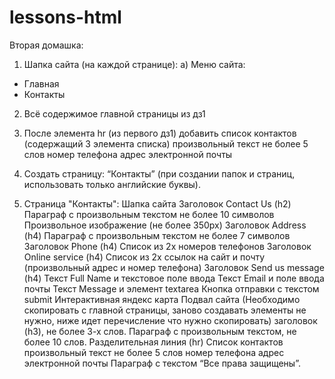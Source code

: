 # lessons-html

Вторая домашка:

1. Шапка сайта (на каждой странице):
a) Меню сайта:
* Главная
* Контакты

2. Всё содержимое главной страницы из дз1

3. После элемента hr (из первого дз1) добавить список контактов (содержащий 3 элемента списка)
произвольный текст не более 5 слов
номер телефона
адрес электронной почты

4. Создать страницу: “Контакты” (при создании папок и страниц, использовать только английские буквы).

5. Страница "Контакты":
    Шапка сайта
    Заголовок Contact Us (h2)
    Параграф с произвольным текстом не более 10 символов
    Произвольное изображение (не более 350px)
    Заголовок Address (h4)
    Параграф с произвольным текстом не более 7 символов
    Заголовок Phone (h4)
    Список из 2х номеров телефонов
    Заголовок Online service (h4)
    Список из 2х ссылок на сайт и почту (произвольный адрес и номер телефона)
    Заголовок Send us message (h4)
    Текст Full Name и текстовое поле ввода
    Текст Email и поле ввода почты
    Текст Message и элемент textarea
    Кнопка отправки с текстом submit
    Интерактивная яндекс карта
    Подвал сайта (Необходимо скопировать с главной страницы, заново создавать элементы не нужно, ниже идет перечисление что нужно скопировать) заголовок (h3), не более 3-х слов. Параграф с произвольным текстом, не более 10 слов. Разделительная линия (hr) Список контактов произвольный текст не более 5 слов номер телефона адрес электронной почты Параграф с текстом “Все права защищены”.